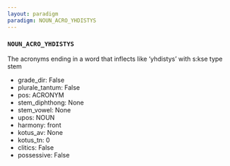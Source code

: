 ```yaml
---
layout: paradigm
paradigm: NOUN_ACRO_YHDISTYS
---
```

### ` NOUN_ACRO_YHDISTYS `

The acronyms ending in a word that inflects like ‘yhdistys’ with s:kse type stem
* grade_dir: False
* plurale_tantum: False
* pos: ACRONYM
* stem_diphthong: None
* stem_vowel: None
* upos: NOUN
* harmony: front
* kotus_av: None
* kotus_tn: 0
* clitics: False
* possessive: False
